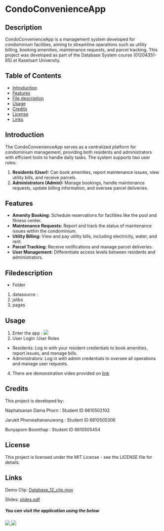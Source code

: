 # CondoConvenienceApp

## Description
CondoConvenienceApp is a management system developed for condominium facilities, aiming to streamline operations such as utility billing, booking amenities, maintenance requests, and parcel tracking. This project was developed as part of the Database System course (01204351-65) at Kasetsart University.

## Table of Contents
- [Introduction](#introduction)
- [Features](#features)
- [File description](#filedescription)
- [Usage](#usage)
- [Credits](#credits)
- [License](#license)
- [Links](#links)

## Introduction
The CondoConvenienceApp serves as a centralized platform for condominium management, providing both residents and administrators with efficient tools to handle daily tasks. The system supports two user roles:

1. **Residents (User):** Can book amenities, report maintenance issues, view utility bills, and receive parcels.
2. **Administrators (Admin):** Manage bookings, handle maintenance requests, update billing information, and oversee parcel deliveries.

## Features
- **Amenity Booking:** Schedule reservations for facilities like the pool and fitness center.
- **Maintenance Requests:** Report and track the status of maintenance issues within the condominium.
- **Utility Billing:** View and pay utility bills, including electricity, water, and rent.
- **Parcel Tracking:** Receive notifications and manage parcel deliveries.
- **User Management:** Differentiate access levels between residents and administrators.

## Filedescription
- Folder
1. datasource : 
2. jslibs
3. pages


## Usage
1. Enter the app : [![](https://assets.appsmith.com/git-sync/Buttons.svg) ](https://app.appsmith.com/applications/67c45521e836f11c3fa21a66/pages/67c45521e836f11c3fa21a68)
2. User Login :User Roles
- Residents: Log in with your resident credentials to book amenities, report issues, and manage bills.
- Administrators: Log in with admin credentials to oversee all operations and manage user requests.
4. There are demonstration video provided on [link](#link)

## Credits
This project is developed by:

Naphatsanan Dama Phorn : Student ID 6610502102

Jarukit Phonwattananuwong : Student ID 6610505306

Bunyaporn Boonthap : Student ID 6610505454

## License
This project is licensed under the MIT License - see the LICENSE file for details.

## Links
Demo Clip: [Database_12_clip.mov](https://drive.google.com/file/d/1W6suv2Xci0BXEn5t-F0GbdY1VD3DBG6m/view?usp=drive_link)

Slides: [slides.pdf](https://drive.google.com/file/d/15USXTsj4WWtMqhDAQ5cRG975GW2RxqDX/view?usp=drive_link)

##### You can visit the application using the below 

###### [![](https://assets.appsmith.com/git-sync/Buttons.svg) ](https://app.appsmith.com/applications/67c45521e836f11c3fa21a66/pages/67c45521e836f11c3fa21a68) [![](https://assets.appsmith.com/git-sync/Buttons2.svg)](https://app.appsmith.com/applications/67c45521e836f11c3fa21a66/pages/67c45521e836f11c3fa21a68/edit)
